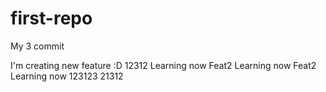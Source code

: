 # first-repo

My 3 commit

I'm creating new feature :D
12312
Learning now
Feat2
Learning now
Feat2
Learning now
123123
21312
